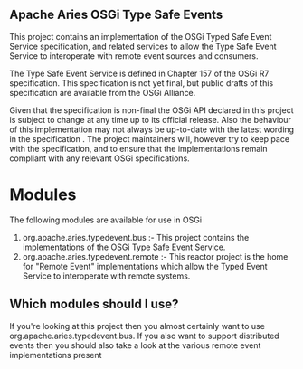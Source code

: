 Apache Aries OSGi Type Safe Events
-------------------------------------------------------------

This project contains an implementation of the OSGi Typed Safe Event Service specification, and related services to allow the Type Safe Event Service to interoperate with remote event sources and consumers.

The Type Safe Event Service is defined in Chapter 157 of the OSGi R7 specification. This specification is not yet final, but public drafts of this specification are available from the OSGi Alliance.

Given that the specification is non-final the OSGi API declared in this project is subject to change at any time up to its official release. Also the behaviour of this implementation may not always be up-to-date with the latest wording in the specification . The project maintainers will, however try to keep pace with the specification, and to ensure that the implementations remain compliant with any relevant OSGi specifications.

# Modules

The following modules are available for use in OSGi

1. org.apache.aries.typedevent.bus :- This project contains the implementations of the OSGi Type Safe Event Service.
2. org.apache.aries.typedevent.remote :- This reactor project is the home for "Remote Event" implementations which allow the Typed Event Service to interoperate with remote systems.

## Which modules should I use?

If you're looking at this project then you almost certainly want to use org.apache.aries.typedevent.bus. If you also want to support distributed events then you should also take a look at the various remote event implementations present